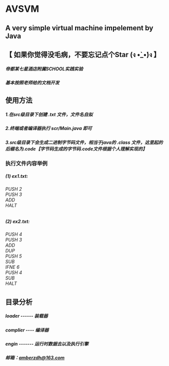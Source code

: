 # AVSVM
## A very simple virtual machine impelement by Java
## 【 如果你觉得没毛病，不要忘记点个Star (ง •̀_•́)ง 】

##### 帝都某七星酒店附属SCHOOL实践实验

##### 基本按照老师给的文档开发


## 使用方法
##### 1.在src级目录下创建 .txt 文件，文件名自拟
##### 2.终端或者编译器执行 scr/Main.java 即可
##### 3.src级目录下会生成二进制字节码文件，相当于java的 .class 文件，这里起的后缀名为.code【字节码生成的字节码.code文件根据个人理解实现的】

### 执行文件内容举例
##### (1) ex1.txt:
###### PUSH 2 <br/> PUSH 3 <br/> ADD <br/> HALT
##### (2) ex2.txt:
###### PUSH 4 <br/> PUSH 3 <br/> ADD <br/> DUP <br/> PUSH 5 <br/> SUB <br/> IFNE 6 <br/> PUSH 4 <br/> SUB <br/> HALT

## 目录分析
##### loader ------ 装载器
##### complier ---- 编译器
##### engin ------- 运行时数据去以及执行引擎

##### 邮箱：amberzdh@163.com
